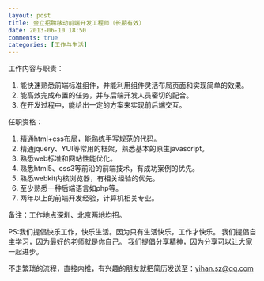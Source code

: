```yaml
---
layout: post
title: 金立招聘移动前端开发工程师（长期有效）
date: 2013-06-10 18:50
comments: true
categories: [工作与生活]
---
```


工作内容与职责：

1. 能快速熟悉前端标准组件，并能利用组件灵活布局页面和实现简单的效果。 
2. 能高效完成布置的任务，并与后端开发人员密切的配合。
3. 在开发过程中，能给出一定的方案来实现前后端交互。

任职资格：

1. 精通html+css布局，能熟练手写规范的代码。
2. 精通jquery、YUI等常用的框架，熟悉基本的原生javascript。
3. 熟悉web标准和网站性能优化。
4. 熟悉html5、css3等前沿的前端技术，有成功案例的优先。
5. 熟悉webkit内核浏览器，有相关经验的优先。
6. 至少熟悉一种后端语言如php等。
7. 两年以上的前端开发经验，计算机相关专业。

备注：工作地点深圳、北京两地均招。

PS:我们提倡快乐工作，快乐生活。因为只有生活快乐，工作才快乐。
我们提倡自主学习，因为最好的老师就是你自己。
我们提倡分享精神，因为分享可以让大家一起进步。

不走繁琐的流程，直接内推，有兴趣的朋友就把简历发送至：yihan.sz@qq.com
